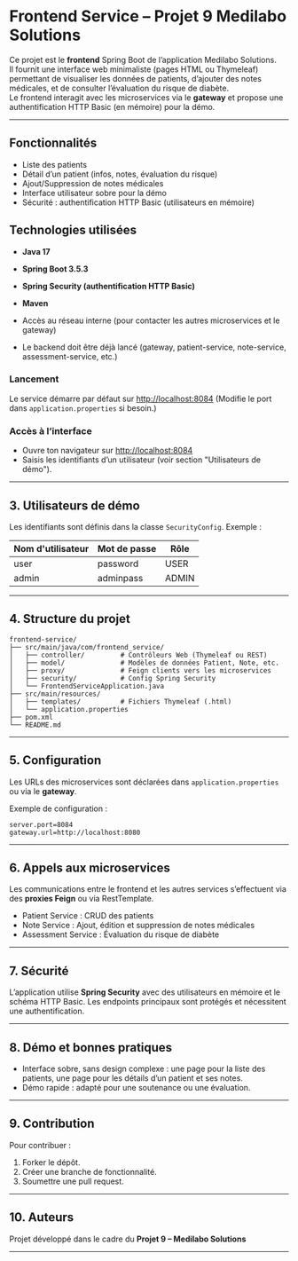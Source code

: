 
# Frontend Service – Projet 9 Medilabo Solutions

Ce projet est le **frontend** Spring Boot de l’application Medilabo Solutions.  
Il fournit une interface web minimaliste (pages HTML ou Thymeleaf) permettant de visualiser les données de patients, d’ajouter des notes médicales, et de consulter l’évaluation du risque de diabète.  
Le frontend interagit avec les microservices via le **gateway** et propose une authentification HTTP Basic (en mémoire) pour la démo.

---

## Fonctionnalités

- Liste des patients
- Détail d’un patient (infos, notes, évaluation du risque)
- Ajout/Suppression de notes médicales
- Interface utilisateur sobre pour la démo  
- Sécurité : authentification HTTP Basic (utilisateurs en mémoire)


## Technologies utilisées

- **Java 17**
- **Spring Boot 3.5.3**
- **Spring Security (authentification HTTP Basic)**
- **Maven**

- Accès au réseau interne (pour contacter les autres microservices et le gateway)
- Le backend doit être déjà lancé (gateway, patient-service, note-service, assessment-service, etc.)

### Lancement

Le service démarre par défaut sur [http://localhost:8084](http://localhost:8084)
(Modifie le port dans `application.properties` si besoin.)

### Accès à l’interface

* Ouvre ton navigateur sur [http://localhost:8084](http://localhost:8084)
* Saisis les identifiants d’un utilisateur (voir section "Utilisateurs de démo").

---

## 3. Utilisateurs de démo

Les identifiants sont définis dans la classe `SecurityConfig`.
Exemple :

| Nom d'utilisateur | Mot de passe | Rôle  |
| ----------------- | ------------ | ----- |
| user              | password     | USER  |
| admin             | adminpass    | ADMIN |

---

## 4. Structure du projet

```
frontend-service/
├── src/main/java/com/frontend_service/
│   ├── controller/         # Contrôleurs Web (Thymeleaf ou REST)
│   ├── model/              # Modèles de données Patient, Note, etc.
│   ├── proxy/              # Feign clients vers les microservices
│   ├── security/           # Config Spring Security
│   └── FrontendServiceApplication.java
├── src/main/resources/
│   ├── templates/          # Fichiers Thymeleaf (.html)
│   └── application.properties
├── pom.xml
└── README.md
```

---

## 5. Configuration

Les URLs des microservices sont déclarées dans `application.properties` ou via le **gateway**.

Exemple de configuration :

```properties
server.port=8084
gateway.url=http://localhost:8080
```

---

## 6. Appels aux microservices

Les communications entre le frontend et les autres services s’effectuent via des **proxies Feign** ou via RestTemplate.

* Patient Service : CRUD des patients
* Note Service : Ajout, édition et suppression de notes médicales
* Assessment Service : Évaluation du risque de diabète

---

## 7. Sécurité

L’application utilise **Spring Security** avec des utilisateurs en mémoire et le schéma HTTP Basic.
Les endpoints principaux sont protégés et nécessitent une authentification.

---

## 8. Démo et bonnes pratiques

* Interface sobre, sans design complexe : une page pour la liste des patients, une page pour les détails d’un patient et ses notes.
* Démo rapide : adapté pour une soutenance ou une évaluation.

---

## 9. Contribution

Pour contribuer :

1. Forker le dépôt.
2. Créer une branche de fonctionnalité.
3. Soumettre une pull request.

---

## 10. Auteurs

Projet développé dans le cadre du **Projet 9 – Medilabo Solutions**


---

```


